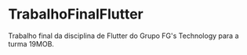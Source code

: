 # TrabalhoFinalFlutter
Trabalho final da disciplina de Flutter do Grupo FG's Technology para a turma 19MOB.
